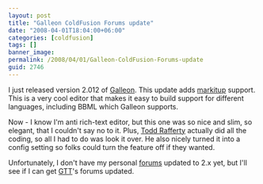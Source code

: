 ```yaml
---
layout: post
title: "Galleon ColdFusion Forums update"
date: "2008-04-01T18:04:00+06:00"
categories: [coldfusion]
tags: []
banner_image: 
permalink: /2008/04/01/Galleon-ColdFusion-Forums-update
guid: 2746
---
```


I just released version 2.012 of <a href="http://galleon.riaforge.org">Galleon</a>. This update adds <a href="http://markitup.jaysalvat.com/home/">markitup</a> support. This is a very cool editor that makes it easy to build support for different languages, including BBML which Galleon supports.

Now - I know I'm anti rich-text editor, but this one was so nice and slim, so elegant, that I couldn't say no to it. Plus, <a href="http://www.web-rat.com/">Todd Rafferty</a> actually did all the coding, so all I had to do was look it over. He also nicely turned it into a config setting so folks could turn the feature off if they wanted.

Unfortunately, I don't have my personal <a href="http://www.raymondcamden.com/forums">forums</a> updated to 2.x yet, but I'll see if I can get <a href="http://www.geekthetube.com/forums">GTT</a>'s forums updated.